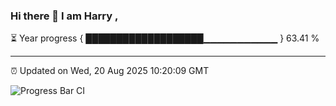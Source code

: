 ### Hi there 👋 I am Harry , 

⏳ Year progress { ███████████████████▁▁▁▁▁▁▁▁▁▁▁ } 63.41 %

---

⏰ Updated on Wed, 20 Aug 2025 10:20:09 GMT

![Progress Bar CI](https://github.com/duykhang68/duykhang68/workflows/Progress%20Bar%20CI/badge.svg)
